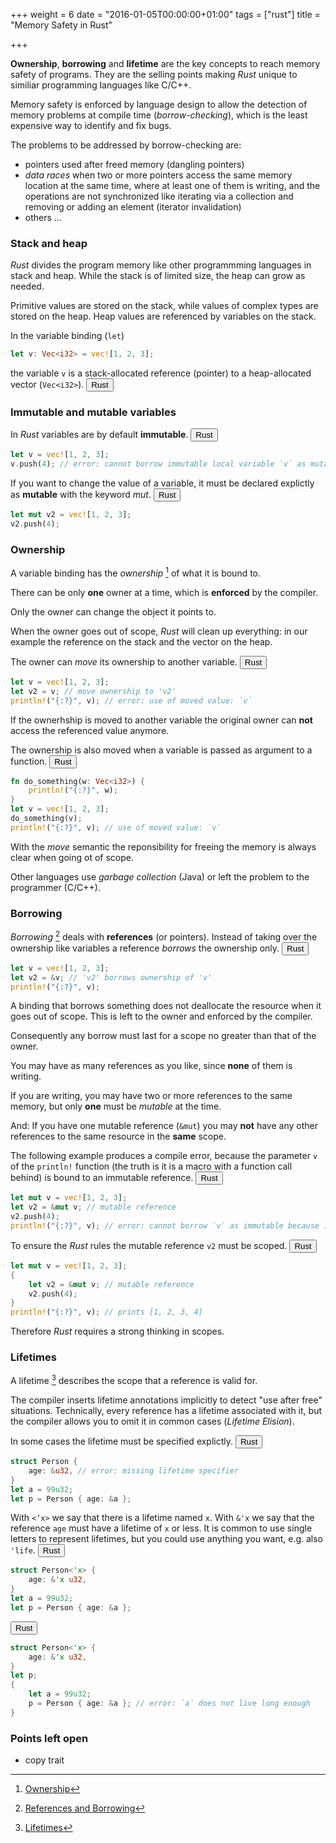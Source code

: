 +++
weight = 6
date = "2016-01-05T00:00:00+01:00"
tags = ["rust"]
title = "Memory Safety in Rust"

+++

**Ownership**, **borrowing** and **lifetime** are the key concepts to
reach memory safety of programs. They are the selling points making _Rust_
unique to similiar programming languages like C/C++.

<!--more-->

Memory safety is enforced by language design to allow the detection of memory
problems at compile time (_borrow-checking_), which is the least expensive way
to identify and fix bugs.

The problems to be addressed by borrow-checking are:

- pointers used after freed memory (dangling pointers)
- _data races_ when two or more pointers access the same memory location at
the same time, where at least one of them is writing, and the operations are
not synchronized like iterating via a collection and removing or adding an
element (iterator invalidation)
- others ...

### Stack and heap

_Rust_ divides the program memory like other programmming languages in stack and
heap. While the stack is of limited size, the heap can grow as needed.

Primitive values are stored on the stack, while values of complex types are
stored on the heap. Heap values are referenced by variables on the stack.

In the variable binding (`let`)
~~~rust
let v: Vec<i32> = vec![1, 2, 3];
~~~
the variable `v` is a stack-allocated reference (pointer) to a
heap-allocated vector (`Vec<i32>`).
<a target="_blank" href="http://is.gd/RbCiss"><button class="playground">Rust</button></a>

### Immutable and mutable variables

In _Rust_ variables are by default **immutable**.
<a target="_blank" href="http://is.gd/Ulm9Cz"><button class="playground">Rust</button></a>

~~~rust
let v = vec![1, 2, 3];
v.push(4); // error: cannot borrow immutable local variable `v` as mutable
~~~

If you want to change the value of a variable, it must be declared explictly as
**mutable** with the keyword _mut_.
<a target="_blank" href="http://is.gd/LxevV5"><button class="playground">Rust</button></a>

~~~rust
let mut v2 = vec![1, 2, 3];
v2.push(4);
~~~

### Ownership

A variable binding has the _ownership_ [^1] of what it is bound to.

There can be only **one** owner at a time, which is **enforced** by the compiler.

Only the owner can change the object it points to.

When the owner goes out of scope, _Rust_ will clean up everything: in our example
the reference on the stack and the vector on the heap.

The owner can _move_ its ownership to another variable.
<a target="_blank" href="http://is.gd/gg0f9R"><button class="playground">Rust</button></a>

~~~rust
let v = vec![1, 2, 3];
let v2 = v; // move ownership to 'v2'
println!("{:?}", v); // error: use of moved value: `v`
~~~

If the ownerhship is moved to another variable the original owner can **not**
access the referenced value anymore.

The ownership is also moved when a variable is passed as argument to a function.
<a target="_blank" href="http://is.gd/W4wxCM"><button class="playground">Rust</button></a>

~~~rust
fn do_something(w: Vec<i32>) {
    println!("{:?}", w);
}
let v = vec![1, 2, 3];
do_something(v);
println!("{:?}", v); // use of moved value: `v`
~~~

With the _move_ semantic the reponsibility for freeing the memory is always
clear when going ot of scope.

Other languages use _garbage collection_ (Java) or left the problem to the
programmer (C/C++).

### Borrowing

_Borrowing_ [^2] deals with **references** (or pointers). Instead of taking over
the ownership like variables a reference _borrows_ the ownership only.
<a target="_blank" href="http://is.gd/PvdSRO"><button class="playground">Rust</button></a>

~~~rust
let v = vec![1, 2, 3];
let v2 = &v; // 'v2' borrows ownership of 'v'
println!("{:?}", v);
~~~

A binding that borrows something does not deallocate the resource when it goes
out of scope. This is left to the owner and enforced by the compiler.

Consequently any borrow must last for a scope no greater than that of the owner.

You may have as many references as you like, since **none** of them is writing.

If you are writing, you may have two or more references to the same memory, but
only **one** must be _mutable_ at the time.

And: If you have one mutable reference (`&mut`) you may **not** have any other
references to the same resource in the **same** scope.

The following example produces a compile error, because the parameter `v` of
the `println!` function (the truth is it is a macro with a function call behind)
is bound to an immutable reference.
<a target="_blank" href="http://is.gd/mHW1w5"><button class="playground">Rust</button></a>

~~~rust
let mut v = vec![1, 2, 3];
let v2 = &mut v; // mutable reference
v2.push(4);
println!("{:?}", v); // error: cannot borrow `v` as immutable because it is also borrowed as mutable
~~~
To ensure the _Rust_ rules the mutable reference `v2` must be scoped.
<a target="_blank" href="http://is.gd/4sacPk"><button class="playground">Rust</button></a>

~~~rust
let mut v = vec![1, 2, 3];
{
    let v2 = &mut v; // mutable reference
    v2.push(4);
}
println!("{:?}", v); // prints [1, 2, 3, 4]
~~~
Therefore _Rust_ requires a strong thinking in scopes.

<!--
You may have one or the other of these two kinds of borrows, but not both at
the same time:

- one or more references (`&T`) to a resource
- exactly one mutable reference (`&mut T`)
-->

### Lifetimes

A lifetime [^3] describes the scope that a reference is valid for.

The compiler inserts lifetime annotations implicitly to detect "use after free"
situations. Technically, every reference has a lifetime associated with it, but
the compiler allows you to omit it in common cases (_Lifetime Elision_).

In some cases the lifetime must be specified explictly.
<a target="_blank" href="http://is.gd/fMetHV"><button class="playground">Rust</button></a>

~~~rust
struct Person {
    age: &u32, // error: missing lifetime specifier
}
let a = 99u32;
let p = Person { age: &a };
~~~

With `<‘x>` we say that there is a lifetime named `x`. With `&'x` we say that the
reference `age` must have a lifetime of `x` or less. It is common to use single
letters to represent lifetimes, but you could use anything you want, e.g. also
`'life`.
<a target="_blank" href="http://is.gd/mBAJ82"><button class="playground">Rust</button></a>

~~~rust
struct Person<'x> {
    age: &'x u32,
}
let a = 99u32;
let p = Person { age: &a };
~~~

<a target="_blank" href="http://is.gd/H1J5od"><button class="playground">Rust</button></a>

~~~rust
struct Person<'x> {
    age: &'x u32,
}
let p;
{
    let a = 99u32;
    p = Person { age: &a }; // error: `a` does not live long enough
}
~~~

### Points left open

- copy trait

[^1]: [Ownership](https://doc.rust-lang.org/book/ownership.html)
[^2]: [References and Borrowing](https://doc.rust-lang.org/book/references-and-borrowing.html)
[^3]: [Lifetimes](https://doc.rust-lang.org/book/lifetimes.html)
